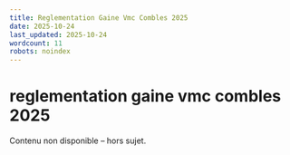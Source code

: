 ```yaml
---
title: Reglementation Gaine Vmc Combles 2025
date: 2025-10-24
last_updated: 2025-10-24
wordcount: 11
robots: noindex
---
```


# reglementation gaine vmc combles 2025

Contenu non disponible – hors sujet.